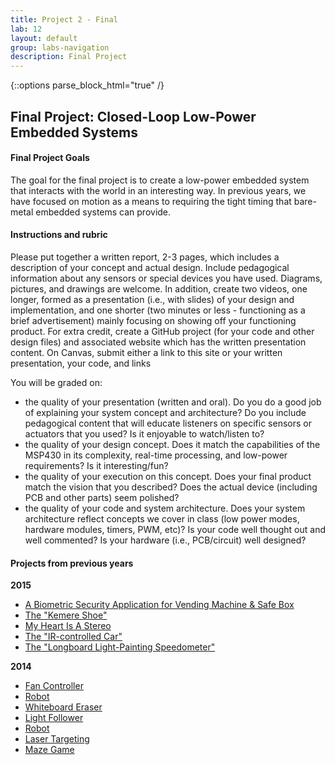 ```yaml
---
title: Project 2 - Final
lab: 12
layout: default
group: labs-navigation
description: Final Project
---
```


{::options parse_block_html="true" /}

## Final Project: Closed-Loop Low-Power Embedded Systems

#### Final Project Goals
The goal for the final project is to create a low-power embedded system that interacts with the
world in an interesting way. In previous years, we have focused on motion as a means to
requiring the tight timing that bare-metal embedded systems can provide.

#### Instructions and rubric
Please put together a written report, 2-3 pages, which includes a description of your concept
and actual design. Include pedagogical information about any sensors or special devices you
have used. Diagrams, pictures, and drawings are welcome. In addition, create two videos, one
longer, formed as a presentation (i.e., with slides) of your design and implementation, and one
shorter (two minutes or less - functioning as a brief advertisement) mainly focusing on showing
off your functioning product. For extra credit, create a GitHub project (for your code and
other design files) and associated website which has the written presentation content. On
Canvas, submit either a link to this site or your written presentation, your code, and links

You will be graded on:
  + the quality of your presentation (written and oral). Do you do a good job of explaining
  your system concept and architecture? Do you include pedagogical content that will educate
  listeners on specific sensors or actuators that you used? Is it enjoyable to watch/listen to?
  + the quality of your design concept. Does it match the capabilities of the MSP430 in its complexity, 
  real-time processing, and low-power requirements? Is it interesting/fun?
  + the quality of your execution on this concept. Does your final product match the vision
  that you described? Does the actual device (including PCB and other parts) seem polished?
  + the quality of your code and system architecture. Does your system architecture reflect
  concepts we cover in class (low power modes, hardware modules, timers, PWM, etc)? Is your
  code well thought out and well commented? Is your hardware (i.e., PCB/circuit) well designed?

#### Projects from previous years

**2015**

- [A Biometric Security Application for Vending Machine & Safe Box](http://zjelec.github.io/ELEC-327-Final-Project/)
- [The "Kemere Shoe"](http://va17.github.io/ELEC327-Final-Project/)
- [My Heart Is A Stereo](http://ryanlidesign.wix.com/portfolio#!designs/c1dru)  
- [The "IR-controlled Car"](http://xyh1.github.io/Rice_University_ELEC327_MSP430_IR-Motors/)
- [The "Longboard Light-Painting Speedometer"](http://ethanwhassat.github.io/LONGBOARD-LIGHT-PAINTING-SPEEDOMETER/)

**2014**

- [Fan Controller](https://www.youtube.com/watch?v=mhptsetAkEA)
- [Robot](https://www.youtube.com/watch?v=cXXAIJgqIdM)
- [Whiteboard Eraser](http://youtu.be/5l_BqY-AgVQ)
- [Light Follower](https://www.youtube.com/watch?v=1jrtxBQFj9A)
- [Robot](https://www.youtube.com/watch?v=pwvoO46o1E8)
- [Laser Targeting](https://www.youtube.com/watch?v=hBBP-9Gh-Sk)
- [Maze Game](https://www.youtube.com/watch?v=vogIEGx5ChQ)


